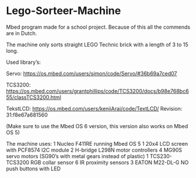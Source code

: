 # Lego-Sorteer-Machine
Mbed program made for a school project.
Because of this all the commends are in Dutch.

The machine only sorts straight LEGO Technic brick with a length of 3 to 15 long.

Used library’s:

Servo: https://os.mbed.com/users/simon/code/Servo/#36b69a7ced07

TCS3200: https://os.mbed.com/users/grantphillips/code/TCS3200/docs/b98e768bc655/classTCS3200.html

TekstLCD: https://os.mbed.com/users/kenjiArai/code/TextLCD/ Revision: 31:f8e67a681560

(Make sure to use the Mbed OS 6 version, this version also works on Mbed OS 5)

The machine uses:
1	Nucleo F411RE running Mbed OS 5
1	20x4 LCD screen with PCF8574 I2C module
2	H-bridge L298N motor controllers
4	MG90S servo motors (SG90’s with metal gears instead of plastic)
1	TCS230-TCS3200 RGB collar sensor
6	IR proximity sensors
3	EATON M22-DL-G NO push buttons with LED
